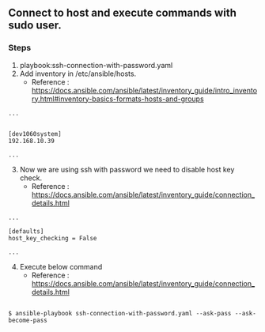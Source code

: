 ## Connect to host and execute commands with sudo user.



### Steps
1. playbook:ssh-connection-with-password.yaml
2. Add inventory in /etc/ansible/hosts.  
   * Reference : https://docs.ansible.com/ansible/latest/inventory_guide/intro_inventory.html#inventory-basics-formats-hosts-and-groups
```text
...


[dev1060system]
192.168.10.39

...
```
3. Now we are using ssh with password we need to disable host key check.
    * Reference : https://docs.ansible.com/ansible/latest/inventory_guide/connection_details.html
```text
...

[defaults]
host_key_checking = False

...
```

4. Execute below command 
    * Reference : https://docs.ansible.com/ansible/latest/inventory_guide/connection_details.html
```shell

$ ansible-playbook ssh-connection-with-password.yaml --ask-pass --ask-become-pass

```